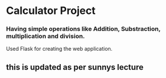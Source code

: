 # Calculator Project

### Having simple operations like Addition, Substraction, multiplication and division.

Used Flask for creating the web application.
## this is updated as per sunnys lecture